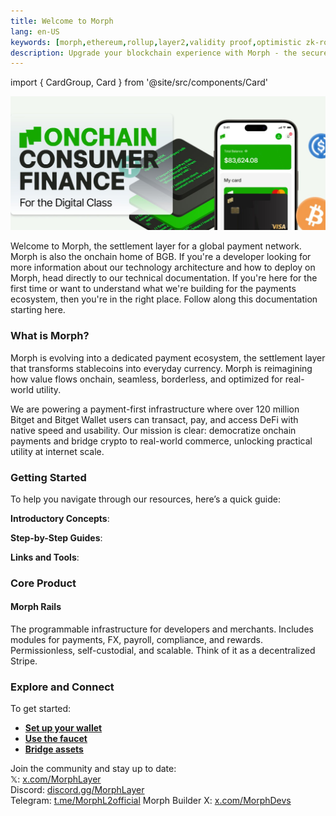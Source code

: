 ```yaml
---
title: Welcome to Morph
lang: en-US
keywords: [morph,ethereum,rollup,layer2,validity proof,optimistic zk-rollup]
description: Upgrade your blockchain experience with Morph - the secure decentralized, cost-efficient, and high-performing optimistic zk-rollup solution. Try it now!
---
```


import { CardGroup, Card } from '@site/src/components/Card'

![userpage](../../assets/docs/about/userpage1.jpeg)

Welcome to Morph, the settlement layer for a global payment network. Morph is also the onchain home of BGB. If you're a developer looking for more information about our technology architecture and how to deploy on Morph, head directly to our technical documentation. If you're here for the first time or want to understand what we're building for the payments ecosystem, then you're in the right place. Follow along this documentation starting here.


### What is Morph?

Morph is evolving into a dedicated payment ecosystem, the settlement layer that transforms stablecoins into everyday currency. Morph is reimagining how value flows onchain, seamless, borderless, and optimized for real-world utility.

We are powering a payment-first infrastructure where over 120 million Bitget and Bitget Wallet users can transact, pay, and access DeFi with native speed and usability.
Our mission is clear: democratize onchain payments and bridge crypto to real-world commerce, unlocking practical utility at internet scale.


### Getting Started

To help you navigate through our resources, here’s a quick guide:

**Introductory Concepts**: 

<CardGroup className="md:grid-cols-2 xl:grid-cols-3">
  <Card
    href="/docs/about-morph/morphs-vision-and-mission"
    icon="/img/cards/users.svg"
    text="Morph's Vision and Mission" />
  <Card 
    href="/docs/about-morph/morphs-architecture"
    icon="/img/cards/research.svg"
    text="Morph's Architecture" />
  <Card
    href="/docs/about-morph/roadmap"
    icon="/img/cards/guide.svg"
    text="Roadmap" />
</CardGroup>

**Step-by-Step Guides**: 

<CardGroup className="md:grid-cols-2 xl:grid-cols-3">
  <Card
    href="/docs/quick-start/wallet-setup"
    icon="/img/cards/wallet.svg"
    text="Wallet Setup" />
  <Card 
    href="/docs/quick-start/wallet-setup"
    icon="./img/cards/faucet.svg"
    text="Faucet" />
  <Card
    href="/docs/quick-start/wallet-setup"
    icon="/img/cards/bridge.svg"
    text="Bridge" />
</CardGroup>

**Links and Tools**: 

<CardGroup className="md:grid-cols-2 xl:grid-cols-3">
  <Card
    href="https://bridge.morphl2.io/"
    icon="./img/cards/bridge.svg"
    text="Morph Bridge" />
  <Card 
    href="https://explorer.morphl2.io/"
    icon="/img/cards/guide.svg"
    text="Morph Explorer" />
  <Card
    href="https://morphfaucet.com"
    icon="/img/cards/faucet.svg"
    text="Morph Faucet" />
</CardGroup>


### Core Product

#### Morph Rails

The programmable infrastructure for developers and merchants. Includes modules for payments, FX, payroll, compliance, and rewards. Permissionless, self-custodial, and scalable. Think of it as a decentralized Stripe.


### Explore and Connect

To get started:
- [**Set up your wallet**](../quick-start/2-wallet-setup.md)
- [**Use the faucet**](../quick-start/3-faucet.md)
- [**Bridge assets**](../quick-start/4-bridge.md)

Join the community and stay up to date:  
𝕏: [x.com/MorphLayer](https://x.com/MorphLayer)  
Discord: [discord.gg/MorphLayer](https://discord.gg/MorphLayer)  
Telegram: [t.me/MorphL2official](https://t.me/MorphL2official)
Morph Builder X: [x.com/MorphDevs](https://x.com/MorphDevs)
